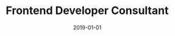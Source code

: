 ---
title: "Frontend Developer Consultant"
company: "Express Bank"
date: 2019-01-01
text: 'I was in charge of creating a range of loan calculator widgets. The widgets were built on top of a loan calculator that I had previously developed for Express Bank. Each widget had a unique set of features. All of the widgets should easily be embedded into the websites of the bank’s partners. Enabling the partners to offer loan to their customers directly from the partner’s own website.'
highlights: []
skills: []
__highlights: ['...']
__skills: ['JavaScript', 'Mocha']
image: './files/expressbank-logo.svg'
imageAlt: 'Express Bank Logo'
---